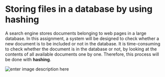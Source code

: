 # Storing files in a database by using hashing


A search engine stores documents belonging to web pages in a large database. In this assignment, a system will be designed to check whether a new document is to be included or not in the database. It is time-consuming to check whether the document is in the database or not, by looking at the contents of all available documents one by one. Therefore, this process will be done with **hashing**.

![enter image description here](https://drive.google.com/uc?id=152Uq-zF07u5oaeps4zvs51O_MjHwoZu7)